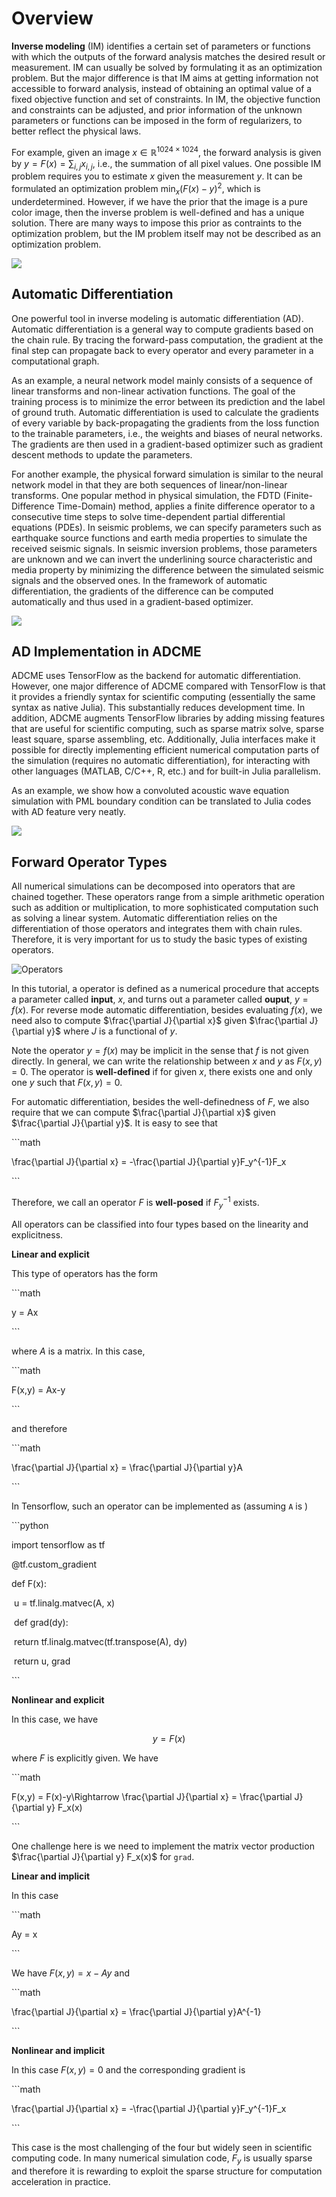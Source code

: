 # Overview

**Inverse modeling** (IM) identifies a certain set of parameters or functions with which the outputs of the forward analysis matches the desired result or measurement. IM can usually be solved by formulating it as an optimization problem. But the major difference is that IM aims at getting information not accessible to forward analysis, instead of obtaining an optimal value of a fixed objective function and set of constraints. In IM, the objective function and constraints can be adjusted, and prior information of the unknown parameters or functions can be imposed in the form of regularizers, to better reflect the physical laws. 

For example, given an image $x\in\mathbb{R}^{1024\times 1024}$, the forward analysis is given by $y = F(x) = \sum_{i,j} x_{i,j}$, i.e., the summation of all pixel values. One possible IM problem requires you to estimate $x$ given the measurement $y$. It can be formulated an optimization problem $\min_x (F(x)-y)^2$, which is underdetermined. However, if we have the prior that the image is a pure color image, then the inverse problem is well-defined and has a unique solution. There are many ways to impose this prior as contraints to the optimization problem, but the IM problem itself may not be described as an optimization problem. 

![](./asset/im.png)



## Automatic Differentiation

One powerful tool in inverse modeling is automatic differentiation (AD). Automatic differentiation is a general way to compute gradients based on the chain rule. By tracing the forward-pass computation, the gradient at the final step can propagate back to every operator and every parameter in a computational graph. 

As an example, a neural network model mainly consists of a sequence of linear transforms and non-linear activation functions. The goal of the training process is to minimize the error between its prediction and the label of ground truth. Automatic differentiation is used to calculate the gradients of every variable by back-propagating the gradients from the loss function to the trainable parameters, i.e., the weights and biases of neural networks. The gradients are then used in a gradient-based optimizer such as gradient descent methods to update the parameters. 

For another example, the physical forward simulation is similar to the neural network model in that they are both sequences of linear/non-linear transforms. One popular method in physical simulation, the FDTD (Finite-Difference Time-Domain) method, applies a finite difference operator to a consecutive time steps to solve time-dependent partial differential equations (PDEs). In seismic problems, we can specify parameters such as earthquake source functions and earth media properties to simulate the received seismic signals. In seismic inversion problems, those parameters are unknown and we can invert the underlining source characteristic and media property by minimizing the difference between the simulated seismic signals and the observed ones. In the framework of automatic differentiation, the gradients of the difference can be computed automatically and thus used in a gradient-based optimizer. 



![](./asset/compare-NN-PDE.png)

## AD Implementation in ADCME

ADCME uses TensorFlow as the backend for automatic differentiation. However, one major difference of ADCME compared with TensorFlow is that it provides a friendly syntax for scientific computing (essentially the same syntax as native Julia). This substantially reduces development time. In addition, ADCME augments TensorFlow libraries by adding missing features that are useful for scientific computing, such as sparse matrix solve, sparse least square, sparse assembling, etc. Additionally, Julia interfaces make it possible for directly implementing efficient numerical computation parts of the simulation (requires no automatic differentiation), for interacting with other languages (MATLAB, C/C++, R, etc.) and for built-in Julia parallelism. 

As an example, we show how a convoluted acoustic wave equation simulation with PML boundary condition can be translated to Julia codes with AD feature very neatly. 

![](./asset/Julia.png)



## Forward Operator Types

All numerical simulations can be decomposed into operators that are chained together. These operators range from a simple arithmetic operation such as addition or multiplication, to more sophisticated computation such as solving a linear system. Automatic differentiation relies on the differentiation of those operators and integrates them with chain rules. Therefore, it is very important for us to study the basic types of existing operators. 



![Operators](asset/sim.png)



In this tutorial, a operator is defined as a numerical procedure that accepts a parameter called **input**, $x$, and turns out a parameter called **ouput**, $y=f(x)$. For reverse mode automatic differentiation, besides evaluating $f(x)$, we need also to compute $\frac{\partial J}{\partial x}$ given $\frac{\partial J}{\partial y}$ where $J$ is a functional of $y$. 



Note  the operator $y=f(x)$ may be implicit in the sense that $f$ is not given directly. In general, we can write the relationship between $x$ and $y$ as $F(x,y)=0$. The operator is **well-defined** if for given $x$, there exists one and only one $y$ such that $F(x,y)=0$. 



For automatic differentiation, besides the well-definedness of $F$, we also require that we can compute $\frac{\partial J}{\partial x}$ given $\frac{\partial J}{\partial y}$. It is easy to see that

\```math

\frac{\partial J}{\partial x} = -\frac{\partial J}{\partial y}F_y^{-1}F_x

\```

Therefore, we call an operator $F$ is **well-posed** if $F_y^{-1}$ exists. 



All operators can be classified into four types based on the linearity and explicitness.



**Linear and explicit**



  This type of operators has the form 

  \```math

  y = Ax

  \```

  where $A$ is a matrix. In this case, 

  \```math

  F(x,y) = Ax-y

  \```

  and therefore 

  \```math

  \frac{\partial J}{\partial x} = \frac{\partial J}{\partial y}A

  \```



  In Tensorflow, such an operator can be implemented as (assuming `A` is )



  \```python

  import tensorflow as tf

  @tf.custom_gradient

  def F(x):

​      u = tf.linalg.matvec(A, x)

​      def grad(dy):

​          return tf.linalg.matvec(tf.transpose(A), dy)

​      return u, grad

  \```



**Nonlinear and explicit**

  In this case, we have 

  $$y = F(x)$$

  where $F$ is explicitly given. We have

  \```math

  F(x,y) = F(x)-y\Rightarrow \frac{\partial J}{\partial x} = \frac{\partial J}{\partial y} F_x(x)

  \```



  One challenge here is we need to implement the matrix vector production $\frac{\partial J}{\partial y} F_x(x)$ for `grad`. 



**Linear and implicit**

  In this case 

  \```math

  Ay = x

  \```



  We have $F(x,y) = x-Ay$ and 

  \```math

  \frac{\partial J}{\partial x} = \frac{\partial J}{\partial y}A^{-1}

  \```



**Nonlinear and implicit**

  In this case $F(x,y)=0$ and the corresponding gradient is 

  \```math

  \frac{\partial J}{\partial x} = -\frac{\partial J}{\partial y}F_y^{-1}F_x

  \```

 This case is the most challenging of the four but widely seen in scientific computing code. In many numerical simulation code, $F_y$ is usually sparse and therefore it is rewarding to exploit the sparse structure for computation acceleration in practice.